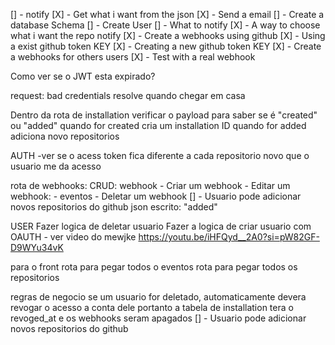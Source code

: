 [] - notify
[X] - Get what i want from the json
[X] - Send a email
[] - Create a database Schema
[] - Create User
[] - What to notify
[X] - A way to choose what i want the repo notify
[X] - Create a webhooks using github
[X] - Using a exist github token KEY
[X] - Creating a new github token KEY
[X] - Create a webhooks for others users
[X] - Test with a real webhook

Como ver se o JWT esta expirado?

request: bad credentials resolve quando chegar em casa

Dentro da rota de installation verificar o payload para saber se é "created" ou "added"
quando for created cria um installation ID
quando for added adiciona novo repositorios

AUTH
-ver se o acess token fica diferente a cada repositorio novo que o usuario
me da acesso

rota de webhooks:
CRUD: webhook - Criar um webhook - Editar um webhook: - eventos - Deletar um webhook
[] - Usuario pode adicionar novos repositorios do github
json escrito: "added"

USER
Fazer logica de deletar usuario
Fazer a logica de criar usuario com OAUTH - ver video do mewjke https://youtu.be/iHFQyd__2A0?si=pW82GF-D9WYu34vK

para o front
rota para pegar todos o eventos
rota para pegar todos os repositorios

regras de negocio
se um usuario for deletado, automaticamente devera revogar o acesso a conta dele portanto a tabela de installation tera o revoged_at e os webhooks seram apagados
[] - Usuario pode adicionar novos repositorios do github
